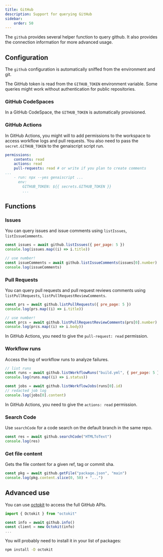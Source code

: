 ```yaml
---
title: GitHub
description: Support for querying GitHub
sidebar:
    order: 50
---
```


The `github` provides several helper function to query github. It also provides the connection information for more advanced usage.

## Configuration

The `github` configuration is automatically sniffed from the environment and git.

The GitHub token is read from the `GITHUB_TOKEN` environment variable. Some queries might work without authentication for public repositories.

### GitHub CodeSpaces

In a GitHub CodeSpace, the `GITHUB_TOKEN` is automatically provisioned.

### GitHub Actions

In GitHub Actions, you might will to add permissions to the
workspace to access workflow logs and pull requests. You also need to pass the `secret.GITHUB_TOKEN` to the genaiscript script run.

```yml title="genai.yml" 'actions: read' 'GITHUB_TOKEN: ${{ secrets.GITHUB_TOKEN }}'
permissions:
    contents: read
    actions: read
    pull-requests: read # or write if you plan to create comments
...
    - run: npx --yes genaiscript ...
      env:
        GITHUB_TOKEN: ${{ secrets.GITHUB_TOKEN }}
        ...
```

## Functions

### Issues

You can query issues and issue comments using `listIssues`, `listIssueComments`.

```js
const issues = await github.listIssues({ per_page: 5 })
console.log(issues.map((i) => i.title))

// use number!
const issueComments = await github.listIssueComments(issues[0].number)
console.log(issueComments)
```

### Pull Requests

You can query pull requests and pull request reviews comments using `listPullRequests`, `listPullRequestReviewComments`.

```js
const prs = await github.listPullRequests({ pre_page: 5 })
console.log(prs.map((i) => i.title))

// use number!
const prcs = await github.listPullRequestReviewComments(prs[0].number)
console.log(prcs.map((i) => i.body))
```

In GitHub Actions, you need to give the `pull-request: read` permission.

### Workflow runs

Access the log of workflow runs to analyze failures.

```js
// list runs
const runs = await github.listWorkflowRuns("build.yml", { per_page: 5 })
console.log(runs.map((i) => i.status))

const jobs = await github.listWorkflowJobs(runs[0].id)
// redacted job log
console.log(jobs[0].content)
```

In GitHub Actions, you need to give the `actions: read` permission.

### Search Code

Use `searchCode` for a code search on the default branch in the same repo.

```js
const res = await github.searchCode("HTMLToText")
console.log(res)
```

### Get file content

Gets the file content for a given ref, tag or commit sha.

```js
const pkg = await github.getFile("package.json", "main")
console.log(pkg.content.slice(0, 50) + "...")
```

## Advanced use

You can use [octokit](https://www.npmjs.com/package/octokit) to access the full GitHub APIs.

```js
import { Octokit } from "octokit"

const info = await github.info()
const client = new Octokit(info)
...
```

You will probably need to install it in your list of packages:

```sh
npm install -D octokit
```
